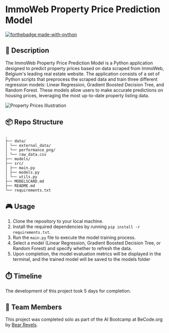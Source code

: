 # ImmoWeb Property Price Prediction Model

[![forthebadge made-with-python](https://ForTheBadge.com/images/badges/made-with-python.svg)](https://www.python.org/)

## 📒 Description

The ImmoWeb Property Price Prediction Model is a Python application designed to predict property prices based on data scraped from ImmoWeb, Belgium's leading real estate website. The application consists of a set of Python scripts that preprocess the scraped data and train three different regression models: Linear Regression, Gradient Boosted Decision Tree, and Random Forest. These models allow users to make accurate predictions on housing prices, leveraging the most up-to-date property listing data.

![Property Prices Illustration](https://media.istockphoto.com/id/932743856/vector/property-prices-illustration.jpg?s=612x612&w=0&k=20&c=MpCykgUFuTxQje0JksjDApv9u5ywb5nkJE0brZ-4GiA=)

## 📦 Repo Structure

```
.
├── data/
│ └── external_data/
│ └── performance_png/
│ └── raw_data.csv
├── models/
├── src/
│ ├── main.py
│ ├── models.py
│ └── utils.py
├── MODELSCARD.md
├── README.md
└── requirements.txt
```

## 🎮 Usage

1. Clone the repository to your local machine.
2. Install the required dependencies by running `pip install -r requirements.txt`.
3. Run the `main.py` file to execute the model training process.
4. Select a model (Linear Regression, Gradient Boosted Decision Tree, or Random Forest) and specify whether to refresh the data.
5. Upon completion, the model evaluation metrics will be displayed in the terminal, and the trained model will be saved to the models folder

## ⏱️ Timeline

The development of this project took 5 days for completion.

## 📌 Team Members

This project was completed solo as part of the AI Bootcamp at BeCode.org by [Bear Revels](https://www.linkedin.com/in/bear-revels/).
